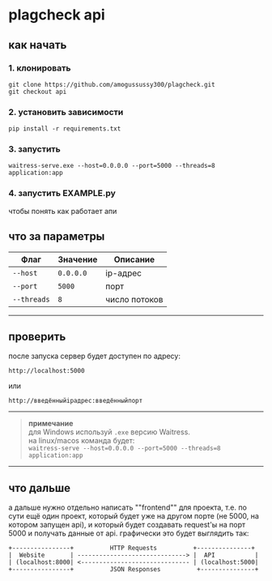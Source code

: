 # plagcheck api

## как начать

### 1. клонировать
```
git clone https://github.com/amogussussy300/plagcheck.git
git checkout api 
```

### 2. установить зависимости
```
pip install -r requirements.txt
```
### 3. запустить
```
waitress-serve.exe --host=0.0.0.0 --port=5000 --threads=8 application:app
```
### 4. запустить EXAMPLE.py
чтобы понять как работает апи

## что за параметры
| Флаг         | Значение      | Описание      |
|--------------|---------------|---------------|
| `--host`     | `0.0.0.0`     | ip-адрес      |
| `--port`     | `5000`        | порт          |
| `--threads`  | `8`           | число потоков |

---

## проверить
после запуска сервер будет доступен по адресу:  
```
http://localhost:5000
```
или  
```
http://введённыйipадрес:введённыйпорт
```
---

> **примечание**  
> для Windows используй `.exe` версию Waitress.  
> на linux/macos команда будет:  
> `waitress-serve --host=0.0.0.0 --port=5000 --threads=8 application:app`

---
## что дальше
а дальше нужно отдельно написать ""frontend"" для проекта, т.е. по сути ещё один проект, который будет уже на другом порте (не 5000, на котором запущен api), и который будет создавать request'ы на порт 5000 и получать данные от api.
графически это будет выглядить так:
```
+----------------+          HTTP Requests          +---------------+
|  Website       | ------------------------------> |  API           |
| (localhost:8000| <------------------------------ | (localhost:5000|
+----------------+          JSON Responses          +---------------+
```
